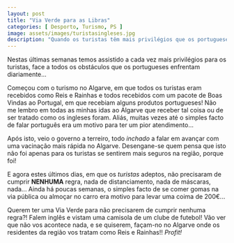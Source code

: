```yaml
---
layout: post
title: "Via Verde para as Libras"
categories: [ Desporto, Turismo, PS ]
image: assets/images/turistasingleses.jpg
description: "Quando os turistas têm mais privilégios que os portugueses"
---
```

Nestas últimas semanas temos assistido a cada vez mais privilégios para os turistas, face a todos os obstáculos que os portugueses enfrentam diariamente...

Começou com o turismo no Algarve, em que todos os turistas eram recebidos como Reis e Rainhas e todos recebidos com um pacote de Boas Vindas ao Portugal, em que recebiam alguns produtos portugueses! Não me lembro em todas as minhas idas ao Algarve que receber tal coisa ou de ser tratado como os ingleses foram. Aliás, muitas vezes até o simples facto de falar português era um motivo para ter um pior atendimento...

Após isto, veio o governo a terreiro, todo *inchado* a falar em avançar com uma vacinação mais rápida no Algarve. Desengane-se quem pensa que isto não foi apenas para os turistas se sentirem mais seguros na região, porque foi!

E agora estes últimos dias, em que os *turistas* adeptos, não precisaram de cumprir **NENHUMA** regra, nada de distanciamento, nada de máscaras, nada... Ainda há poucas semanas, o simples facto de se comer gomas na via pública ou almoçar no carro era motivo para levar uma coima de 200€... 

Querem ter uma Via Verde para não precisarem de cumprir nenhuma regra?! Falem inglês e vistam uma camisola de um clube de futebol! Vão ver que não vos acontece nada, e se quiserem, façam-no no Algarve onde os residentes da região vos tratam como Reis e Rainhas!! *Profit!*
